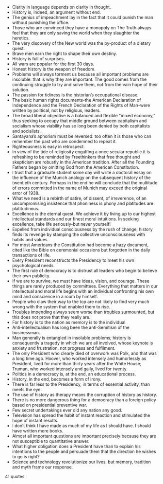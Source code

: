  - Clarity in language depends on clarity in thought.
 - History is, indeed, an argument without end.
 - The genius of impeachment lay in the fact that it could punish the man without punishing the office.
 - Those who are convinced they have a monopoly on The Truth always feel that they are only saving the world when they slaughter the heretics.
 - The very discovery of the New world was the by-product of a dietary quest.
 - Brave men earn the right to shape their own destiny.
 - History is full of surprises.
 - All wars are popular for the first 30 days.
 - Honest history is the weapon of freedom.
 - Problems will always torment us because all important problems are insoluble: that is why they are important. The good comes from the continuing struggle to try and solve them, not from the vain hope of their solution.
 - The passion for tidiness is the historian’s occupational disease.
 - The basic human rights documents-the American Declaration of Independence and the French Declaration of the Rights of Man-were written by political, not by religious, leaders.
 - The broad liberal objective is a balanced and flexible “mixed economy,” thus seeking to occupy that middle ground between capitalism and socialism whose viability has so long been denied by both capitalists and socialists.
 - Santayana’s aphorism must be reversed: too often it is those who can remember the past who are condemned to repeat it.
 - Righteousness is easy in retrospect.
 - In view of the tide of religiosity engulfing a once secular republic it is refreshing to be reminded by Freethinkers that free thought and skepticism are robustly in the American tradition. After all the Founding Fathers began by omitting God from the American Constitution.
 - I trust that a graduate student some day will write a doctoral essay on the influence of the Munich analogy on the subsequent history of the twentieth century. Perhaps in the end he will conclude that the multitude of errors committed in the name of Munich may exceed the original error of 1938.
 - What we need is a rebirth of satire, of dissent, of irreverence, of an uncompromising insistence that phoniness is phony and platitudes are platitudinous.
 - Excellence is the eternal quest. We achieve it by living up to our highest intellectual standards and our finest moral intuitions. In seeking excellence, take life seriously-but never yourself!
 - Expelled from individual consciousness by the rush of change, history finds its revenge by stamping the collective unconsciousness with habits and values.
 - For most Americans the Constitution had become a hazy document, cited like the Bible on ceremonial occasions but forgotten in the daily transactions of life.
 - Every President reconstructs the Presidency to meet his own psychological needs.
 - The first rule of democracy is to distrust all leaders who begin to believe their own publicity.
 - If we are to survive, we must have ideas, vision, and courage. These things are rarely produced by committees. Everything that matters in our intellectual and moral life begins with an individual confronting his own mind and conscience in a room by himself.
 - People who claw their way to the top are not likely to find very much wrong with the system that enabled them to rise.
 - Troubles impending always seem worse than troubles surmounted, but this does not prove that they really are.
 - For history is to the nation as memory is to the individual.
 - Anti-intellectualism has long been the anti-Semitism of the businessman.
 - Man generally is entangled in insoluble problems; history is consequently a tragedy in which we are all involved, whose keynote is anxiety and frustration, not progress and fulfilment.
 - The only President who clearly died of overwork was Polk, and that was a long time ago. Hoover, who worked intensely and humorlessly as President, lived for more than thirty years after the White House; Truman, who worked intensely and gaily, lived for twenty.
 - Politics in a democracy is, at the end, an educational process.
 - History, in the end, becomes a form of irony.
 - There is far less to the Presidency, in terms of essential activity, than meets the eye.
 - The use of history as therapy means the corruption of history as history.
 - There is no more dangerous thing for a democracy than a foreign policy based on presidential preventive war.
 - Few secret undertakings ever did any nation any good.
 - Television has spread the habit of instant reaction and stimulated the hope of instant results.
 - I don’t think I have made as much of my life as I should have. I should have written more books.
 - Almost all important questions are important precisely because they are not susceptible to quantitative answer.
 - What higher obligation does a President have than to explain his intentions to the people and persuade them that the direction he wishes to go is right?
 - Science and technology revolutionize our lives, but memory, tradition and myth frame our response.

41 quotes